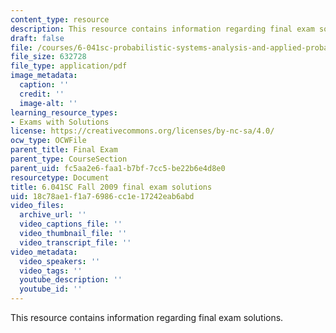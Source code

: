 ```yaml
---
content_type: resource
description: This resource contains information regarding final exam solutions.
draft: false
file: /courses/6-041sc-probabilistic-systems-analysis-and-applied-probability-fall-2013/18c78ae1f1a76986cc1e17242eab6abd_MIT6_041SCF13_fin_f09_sol.pdf
file_size: 632728
file_type: application/pdf
image_metadata:
  caption: ''
  credit: ''
  image-alt: ''
learning_resource_types:
- Exams with Solutions
license: https://creativecommons.org/licenses/by-nc-sa/4.0/
ocw_type: OCWFile
parent_title: Final Exam
parent_type: CourseSection
parent_uid: fc5aa2e6-faa1-b7bf-7cc5-be22b6e4d8e0
resourcetype: Document
title: 6.041SC Fall 2009 final exam solutions
uid: 18c78ae1-f1a7-6986-cc1e-17242eab6abd
video_files:
  archive_url: ''
  video_captions_file: ''
  video_thumbnail_file: ''
  video_transcript_file: ''
video_metadata:
  video_speakers: ''
  video_tags: ''
  youtube_description: ''
  youtube_id: ''
---
```

This resource contains information regarding final exam solutions.